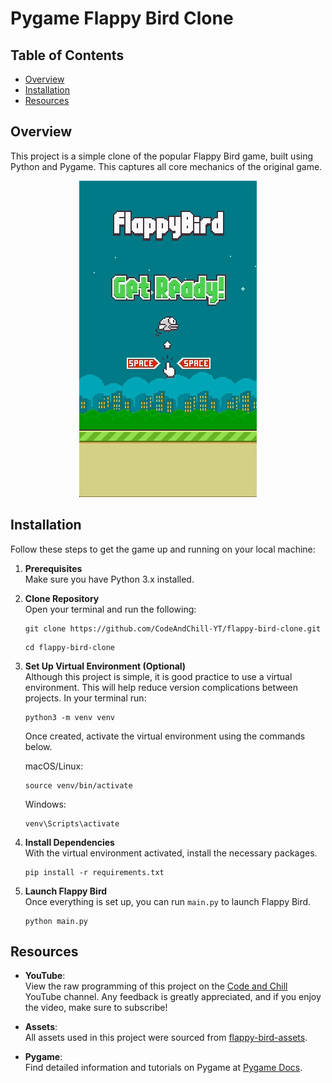 # Pygame Flappy Bird Clone

## Table of Contents
- [Overview](#overview)
- [Installation](#installation)
- [Resources](#resources)

## Overview
This project is a simple clone of the popular Flappy Bird game, built using Python and Pygame. This captures all core mechanics of the original game.

<p align="center">
  <img src="assets/_demo.gif" alt="Demo gameplay GIF">
</p>

## Installation
Follow these steps to get the game up and running on your local machine:

1. **Prerequisites**\
    Make sure you have Python 3.x installed.

2. **Clone Repository**\
    Open your terminal and run the following:

    ```
    git clone https://github.com/CodeAndChill-YT/flappy-bird-clone.git
    ```

    ```
    cd flappy-bird-clone
    ```
   
3. **Set Up Virtual Environment (Optional)**\
   Although this project is simple, it is good practice to use a virtual environment. This will help reduce version complications between projects. In your terminal run:

    ```
    python3 -m venv venv
    ```

    Once created, activate the virtual environment using the commands below.

    macOS/Linux:
    ```
    source venv/bin/activate
    ```

    Windows:
    ```
    venv\Scripts\activate
    ```
4. **Install Dependencies**\
    With the virtual environment activated, install the necessary packages.
    ```
    pip install -r requirements.txt
    ```

5. **Launch Flappy Bird**\
    Once everything is set up, you can run ```main.py``` to launch Flappy Bird.
    ```
    python main.py
    ```

## Resources
- **YouTube**:  
View the raw programming of this project on the [Code and Chill](https://www.youtube.com/watch?v=Ccaka6NmZWM&t=15s) YouTube channel. Any feedback is greatly appreciated, and if you enjoy the video, make sure to subscribe!

- **Assets**:  
All assets used in this project were sourced from [flappy-bird-assets](https://github.com/samuelcust/flappy-bird-assets).

- **Pygame**:  
Find detailed information and tutorials on Pygame at [Pygame Docs](https://www.pygame.org/docs/).
